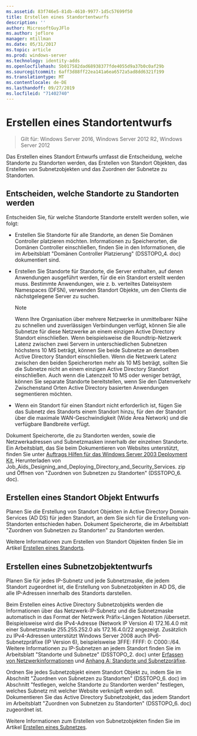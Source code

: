 ```yaml
---
ms.assetid: 83f746e5-81db-4610-9977-1d5c57699f50
title: Erstellen eines Standortentwurfs
description: ''
author: MicrosoftGuyJFlo
ms.author: joflore
manager: mtillman
ms.date: 05/31/2017
ms.topic: article
ms.prod: windows-server
ms.technology: identity-adds
ms.openlocfilehash: 5b017582dad68938377fde4055d9a37b0c0af29b
ms.sourcegitcommit: 6aff3d88ff22ea141a6ea6572a5ad8dd6321f199
ms.translationtype: MT
ms.contentlocale: de-DE
ms.lasthandoff: 09/27/2019
ms.locfileid: "71402740"
---
```

# <a name="creating-a-site-design"></a>Erstellen eines Standortentwurfs

>Gilt für: Windows Server 2016, Windows Server 2012 R2, Windows Server 2012

Das Erstellen eines Standort Entwurfs umfasst die Entscheidung, welche Standorte zu Standorten werden, das Erstellen von Standort Objekten, das Erstellen von Subnetzobjekten und das Zuordnen der Subnetze zu Standorten.  
  
## <a name="deciding-which-locations-will-become-sites"></a>Entscheiden, welche Standorte zu Standorten werden

Entscheiden Sie, für welche Standorte Standorte erstellt werden sollen, wie folgt:  
  
- Erstellen Sie Standorte für alle Standorte, an denen Sie Domänen Controller platzieren möchten. Informationen zu Speicherorten, die Domänen Controller einschließen, finden Sie in den Informationen, die im Arbeitsblatt "Domänen Controller Platzierung" (DSSTOPO_4. doc) dokumentiert sind.  
- Erstellen Sie Standorte für Standorte, die Server enthalten, auf denen Anwendungen ausgeführt werden, für die ein Standort erstellt werden muss. Bestimmte Anwendungen, wie z. b. verteiltes Dateisystem Namespaces (DFSN), verwenden Standort Objekte, um den Clients die nächstgelegene Server zu suchen.  

   > [!NOTE]  
   > Wenn Ihre Organisation über mehrere Netzwerke in unmittelbarer Nähe zu schnellen und zuverlässigen Verbindungen verfügt, können Sie alle Subnetze für diese Netzwerke an einem einzigen Active Directory Standort einschließen. Wenn beispielsweise die Roundtrip-Netzwerk Latenz zwischen zwei Servern in unterschiedlichen Subnetzen höchstens 10 MS beträgt, können Sie beide Subnetze an denselben Active Directory Standort einschließen. Wenn die Netzwerk Latenz zwischen den beiden Speicherorten mehr als 10 MS beträgt, sollten Sie die Subnetze nicht an einem einzigen Active Directory Standort einschließen. Auch wenn die Latenzzeit 10 MS oder weniger beträgt, können Sie separate Standorte bereitstellen, wenn Sie den Datenverkehr Zwischenstand Orten Active Directory basierten Anwendungen segmentieren möchten.  

- Wenn ein Standort für einen Standort nicht erforderlich ist, fügen Sie das Subnetz des Standorts einem Standort hinzu, für den der Standort über die maximale WAN-Geschwindigkeit (Wide Area Network) und die verfügbare Bandbreite verfügt.  
  
Dokument Speicherorte, die zu Standorten werden, sowie die Netzwerkadressen und Subnetzmasken innerhalb der einzelnen Standorte. Ein Arbeitsblatt, das Sie beim Dokumentieren von Websites unterstützt, finden Sie unter [Auftrags Hilfen für das Windows Server 2003 Deployment Kit](https://go.microsoft.com/fwlink/?LinkID=102558), Herunterladen von Job_Aids_Designing_and_Deploying_Directory_and_Security_Services. zip und Öffnen von "Zuordnen von Subnetzen zu Standorten" (DSSTOPO_6. doc).  
  
## <a name="creating-a-site-object-design"></a>Erstellen eines Standort Objekt Entwurfs

Planen Sie die Erstellung von Standort Objekten in Active Directory Domain Services (AD DS) für jeden Standort, an dem Sie sich für die Erstellung von-Standorten entschieden haben. Dokument Speicherorte, die im Arbeitsblatt "Zuordnen von Subnetzen zu Standorten" zu Standorten werden.  
  
Weitere Informationen zum Erstellen von Standort Objekten finden Sie im Artikel [Erstellen eines Standorts](https://go.microsoft.com/fwlink/?LinkId=107067).  
  
## <a name="creating-a-subnet-object-design"></a>Erstellen eines Subnetzobjektentwurfs

Planen Sie für jedes IP-Subnetz und jede Subnetzmaske, die jedem Standort zugeordnet ist, die Erstellung von Subnetzobjekten in AD DS, die alle IP-Adressen innerhalb des Standorts darstellen.  
  
Beim Erstellen eines Active Directory Subnetzobjekts werden die Informationen über das Netzwerk-IP-Subnetz und die Subnetzmaske automatisch in das Format der Netzwerk Präfix-Längen Notation <IP address>/<prefix length>übersetzt. Beispielsweise wird die IPv4-Adresse (Network IP Version 4) 172.16.4.0 mit einer Subnetzmaske 255.255.252.0 als 172.16.4.0/22 angezeigt. Zusätzlich zu IPv4-Adressen unterstützt Windows Server 2008 auch IPv6-Subnetzpräfixe (IP Version 6), beispielsweise 3FFE: FFFF: 0: C000::/64. Weitere Informationen zu IP-Subnetzen an jedem Standort finden Sie im Arbeitsblatt "Standorte und Subnetze" (DSSTOPO_2. doc) unter [Erfassen von Netzwerkinformationen](../../ad-ds/plan/Collecting-Network-Information.md) und [Anhang A: Standorte und Subnetzpräfixe](Appendix-A--Locations-and-Subnet-Prefixes.md).  
  
Ordnen Sie jedes Subnetzobjekt einem Standort Objekt zu, indem Sie im Abschnitt "Zuordnen von Subnetzen zu Standorten" (DSSTOPO_6. doc) im Abschnitt "festlegen, welche Standorte zu Standorten werden" festlegen, welches Subnetz mit welcher Website verknüpft werden soll. Dokumentieren Sie das Active Directory Subnetzobjekt, das jedem Standort im Arbeitsblatt "Zuordnen von Subnetzen zu Standorten" (DSSTOPO_6. doc) zugeordnet ist.  
  
Weitere Informationen zum Erstellen von Subnetzobjekten finden Sie im Artikel [Erstellen eines Subnetzes](https://go.microsoft.com/fwlink/?LinkId=107068).
